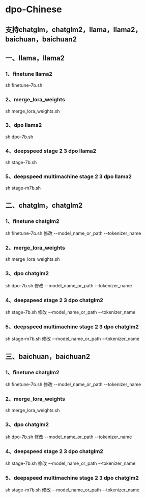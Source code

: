 # dpo-Chinese

## 支持chatglm，chatglm2，llama，llama2，baichuan，baichuan2

## 一、llama，llama2

### 1、finetune llama2

sh  finetune-7b.sh

### 2、merge_lora_weights

sh merge_lora_weights.sh

###  3、dpo llama2

sh dpo-7b.sh

###  4、deepspeed stage 2 3 dpo llama2
sh stage-7b.sh

### 5、deepspeed multimachine stage 2 3 dpo llama2
sh stage-m7b.sh

## 二、chatglm，chatglm2
### 1、finetune chatglm2

sh  finetune-7b.sh    修改 --model_name_or_path  --tokenizer_name

### 2、merge_lora_weights

sh merge_lora_weights.sh

###  3、dpo chatglm2

sh dpo-7b.sh  修改 --model_name_or_path  --tokenizer_name

###  4、deepspeed stage 2 3 dpo chatglm2
sh stage-7b.sh  修改 --model_name_or_path  --tokenizer_name

### 5、deepspeed multimachine stage 2 3 dpo chatglm2
sh stage-m7b.sh  修改 --model_name_or_path  --tokenizer_name

## 三、baichuan，baichuan2
### 1、finetune chatglm2

sh  finetune-7b.sh    修改 --model_name_or_path  --tokenizer_name

### 2、merge_lora_weights

sh merge_lora_weights.sh

###  3、dpo chatglm2

sh dpo-7b.sh  修改 --model_name_or_path  --tokenizer_name

###  4、deepspeed stage 2 3 dpo chatglm2
sh stage-7b.sh  修改 --model_name_or_path  --tokenizer_name

### 5、deepspeed multimachine stage 2 3 dpo chatglm2
sh stage-m7b.sh  修改 --model_name_or_path  --tokenizer_name
